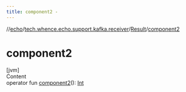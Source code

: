 ```yaml
---
title: component2 -
---
```

//[echo](../../index.md)/[tech.whence.echo.support.kafka.receiver](../index.md)/[Result](index.md)/[component2](component2.md)



# component2  
[jvm]  
Content  
operator fun [component2](component2.md)(): [Int](https://kotlinlang.org/api/latest/jvm/stdlib/kotlin/-int/index.html)  



